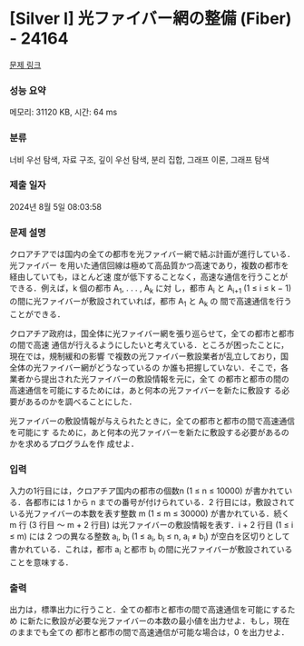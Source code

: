 # [Silver I] 光ファイバー網の整備 (Fiber) - 24164 

[문제 링크](https://www.acmicpc.net/problem/24164) 

### 성능 요약

메모리: 31120 KB, 시간: 64 ms

### 분류

너비 우선 탐색, 자료 구조, 깊이 우선 탐색, 분리 집합, 그래프 이론, 그래프 탐색

### 제출 일자

2024년 8월 5일 08:03:58

### 문제 설명

<p>クロアチアでは国内の全ての都市を光ファイバー網で結ぶ計画が進行している．光ファイバー を用いた通信回線は極めて高品質かつ高速であり，複数の都市を経由していても，ほとんど速 度が低下することなく，高速な通信を行うことができる．例えば，k 個の都市 A<sub>1</sub>, . . . , A<sub>k</sub> に対 し，都市 A<sub>i</sub> と A<sub>i+1</sub> (1 ≤ i ≤ k − 1) の間に光ファイバーが敷設されていれば，都市 A<sub>1</sub> と A<sub>k</sub> の 間で高速通信を行うことができる．</p>

<p>クロアチア政府は，国全体に光ファイバー網を張り巡らせて，全ての都市と都市の間で高速 通信が行えるようにしたいと考えている．ところが困ったことに，現在では，規制緩和の影響 で複数の光ファイバー敷設業者が乱立しており，国全体の光ファイバー網がどうなっているの か誰も把握していない．そこで，各業者から提出された光ファイバーの敷設情報を元に，全て の都市と都市の間の高速通信を可能にするためには，あと何本の光ファイバーを新たに敷設す る必要があるのかを調べることにした．</p>

<p>光ファイバーの敷設情報が与えられたときに，全ての都市と都市の間で高速通信を可能にす るために，あと何本の光ファイバーを新たに敷設する必要があるのかを求めるプログラムを作 成せよ．</p>

### 입력 

 <p>入力の1行目には，クロアチア国内の都市の個数n (1 ≤ n ≤ 10000) が書かれている．各都市には 1 から n までの番号が付けられている．2 行目には，敷設されて いる光ファイバーの本数を表す整数 m (1 ≤ m ≤ 30000) が書かれている．続く m 行 (3 行目 ～ m + 2 行目) は光ファイバーの敷設情報を表す．i + 2 行目 (1 ≤ i ≤ m) には 2 つの異なる整数 a<sub>i</sub>, b<sub>i</sub> (1 ≤ a<sub>i</sub>, b<sub>i</sub> ≤ n, a<sub>i</sub> ≠ b<sub>i</sub>) が空白を区切りとして書かれている．これは，都市 a<sub>i</sub> と都市 b<sub>i</sub> の間に光ファイバーが敷設されていることを意味する．</p>

### 출력 

 <p>出力は，標準出力に行うこと．全ての都市と都市の間で高速通信を可能にするため に新たに敷設が必要な光ファイバーの本数の最小値を出力せよ．もし，現在のままでも全ての 都市と都市の間で高速通信が可能な場合は，0 を出力せよ．</p>

